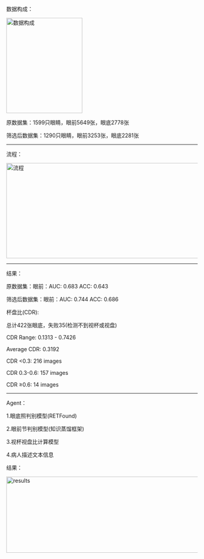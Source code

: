 
数据构成：

<img width="200" height="250" alt="数据构成" src="https://github.com/user-attachments/assets/02c1e98d-ee1a-4991-b700-12c18a3a248b" />

原数据集：1599只眼睛，眼前5649张，眼底2778张

筛选后数据集：1290只眼睛，眼前3253张，眼底2281张 
***
流程：
  
<img width="600" height="250" alt="流程" src="https://github.com/user-attachments/assets/3cf28ada-1afb-4c1a-825f-126c722eac9d" />

***
结果：

原数据集：眼前：AUC: 0.683  ACC: 0.643 

筛选后数据集：眼前：AUC: 0.744  ACC: 0.686



杯盘比(CDR):

总计422张眼底，失败35(检测不到视杯或视盘)

CDR Range: 0.1313 - 0.7426

Average CDR: 0.3192

CDR <0.3: 216 images

CDR 0.3-0.6: 157 images

CDR ≥0.6: 14 images

***
Agent：

1.眼底照判别模型(RETFound)

2.眼前节判别模型(知识蒸馏框架)

3.视杯视盘比计算模型

4.病人描述文本信息

结果：

<img width="700" height="200" alt="results" src="https://github.com/user-attachments/assets/6df69b30-845a-486e-a7b5-2e6854b2015a" />

